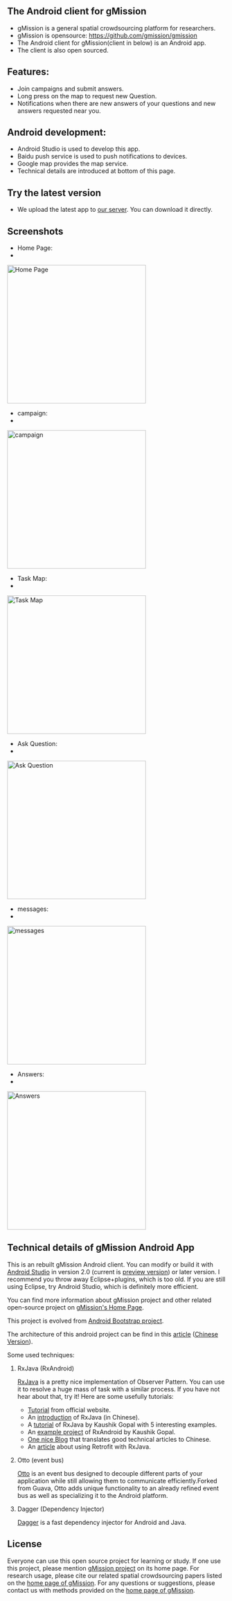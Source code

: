 ## The Android client for gMission
- gMission is a general spatial crowdsourcing platform for researchers.
- gMission is opensource: https://github.com/gmission/gmission
- The Android client for gMission(client in below) is an Android app.
- The client is also open sourced. 


## Features:
- Join campaigns and submit answers. 
- Long press on the map to request new Question.
- Notifications when there are new answers of your questions and new answers requested near you.


## Android development:
- Android Studio is used to develop this app.
- Baidu push service is used to push notifications to devices.
- Google map provides the map service.
- Technical details are introduced at bottom of this page.

## Try the latest version
- We upload the latest app to [our server](http://lccpu4.cse.ust.hk/indoorLocalizationService/gmission.apk). You can download it directly.

## Screenshots

- Home Page:
- 
<img src="https://www.dropbox.com/s/503vuotz92lxf9m/homepage.png?dl=1" alt="Home Page" width="320"/>

- campaign:
- 
<img src="https://www.dropbox.com/s/cniegfb75sngbeq/campaign.png?dl=1" alt="campaign" width="320"/>

- Task Map:
- 
<img src="https://www.dropbox.com/s/r25hyay9e3ue0n0/task_map.png?dl=1" alt="Task Map" width="320"/>

- Ask Question:
- 
<img src="https://www.dropbox.com/s/bxavwizxj62xlvp/askQuestion.png?dl=1" alt="Ask Question" width="320"/>

- messages:
- 
<img src="https://www.dropbox.com/s/6zfsrdekg7tpwxp/message.png?dl=1" alt="messages" width="320"/>

- Answers:
- 
<img src="https://www.dropbox.com/s/j4mgrocbpgu3tiw/answers.png?dl=1" alt="Answers" width="320"/>





## Technical details of gMission Android App 

This is an rebuilt gMission Android client. You can modify or build it with [Android Studio](http://developer.android.com/sdk/index.html?gclid=Cj0KEQiAwNmzBRCaw9uR3dGt950BEiQAnbK962IP5pZlhxCC6jHLgVQErBvAQmCXz1YXYcn_F8AJjsEaAmlq8P8HAQ) in version 2.0 (current is [preview version](http://tools.android.com/download/studio/builds/android-studio-2-0-preview-4)) or later version. I recommend you throw away Eclipse+plugins, which is too old. If you are still using Eclipse, try Android Studio, which is definitely more efficient.

You can find more information about gMission project and other related open-source project on [gMission's Home Page](http://www.gmissionhkust.com).

This project is evolved from [Android Bootstrap project](http://www.androidbootstrap.com).

The architecture of this android project can be find in this [article](https://medium.com/ribot-labs/android-application-architecture-8b6e34acda65#.ynyp3cazw) ([Chinese Version](http://huxian99.github.io/2015/12/07/Android-应用架构/)).

Some used techniques:

1. RxJava (RxAndroid)

    [RxJava](https://github.com/ReactiveX/RxJava) is a pretty nice implementation of Observer Pattern. You can use it to resolve a huge mass of task with a similar process. If you have not hear about that, try it!
    Here are some usefully tutorials:
    
    * [Tutorial](http://reactivex.io/tutorials.html) from official website.
    * An [introduction](http://gank.io/post/560e15be2dca930e00da1083) of RxJava (in Chinese).
    * A [tutorial](https://newcircle.com/s/post/1744/2015/06/29/learning-rxjava-for-android-by-example) of RxJava by Kaushik Gopal with 5 interesting examples.
    * An [example project](https://github.com/kaushikgopal/RxJava-Android-Samples) of RxAndroid by Kaushik Gopal.
    * [One nice Blog](http://huxian99.github.io) that translates good technical articles to Chinese.
    * An [article](http://joluet.github.io/blog/2014/07/07/rxjava-retrofit/) about using Retrofit with RxJava.

2. Otto (event bus)

    [Otto](http://square.github.io/otto/) is an event bus designed to decouple different parts of your application while still allowing them to communicate efficiently.Forked from Guava, Otto adds unique functionality to an already refined event bus as well as specializing it to the Android platform.
    
3. Dagger (Dependency Injector)

    [Dagger](http://square.github.io/dagger/) is a fast dependency injector for Android and Java.
    
    

## License
 
 Everyone can use this open source project for learning or study. If one use this project, please mention [gMission project](http://gmission.github.io) on its home page. 
 For research usage, please cite our related spatial crowdsourcing papers listed on the [home page of gMission](http://gmission.github.io). 
 For any questions or suggestions, please contact us with methods provided on the [home page of gMission](http://gmission.github.io). 
